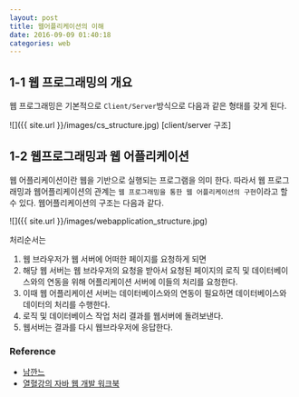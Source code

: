 ```yaml
---
layout: post
title: 웹어플리케이션의 이해
date: 2016-09-09 01:40:18
categories: web
---
```


## 1-1 웹 프로그래밍의 개요
웹 프로그래밍은 기본적으로 `Client/Server`방식으로 다음과 같은 형태를 갖게 된다.

![]({{ site.url }}/images/cs_structure.jpg)
[client/server 구조]

## 1-2 웹프로그래밍과 웹 어플리케이션

웹 어플리케이션이란 웹을 기반으로 실행되는 프로그램을 의미 한다. 따라서 웹 프로그래밍과 웹어플리케이션의 관계는 `웹 프로그래밍을 통한 웹 어플리케이션의 구현`이라고 할 수 있다. 웹어플리케이션의 구조는 다음과 같다.

![]({{ site.url }}/images/webapplication_structure.jpg)

처리순서는

1. 웹 브라우저가 웹 서버에 어떠한 페이지를 요청하게 되면
2. 해당 웹 서버는 웹 브라우저의 요청을 받아서 요청된 페이지의 로직 및 데이터베이스와의 연동을 위해 어플리케이션 서버에 이들의 처리를 요청한다.
3. 이때 웹 어플리케이션 서버는 데이터베이스와의 연동이 필요하면 데이터베이스와 데이터의 처리를 수행한다.
4. 로직 및 데이터베이스 작업 처리 결과를 웹서버에 돌려보낸다.
5. 웹서버는 결과를 다시 웹브라우저에 응답한다.

### Reference
- [남깐느](http://knkky.tistory.com/28)
- [열혈강의 자바 웹 개발 워크북](http://www.yes24.com/24/Goods/13159413?Acode=101)
